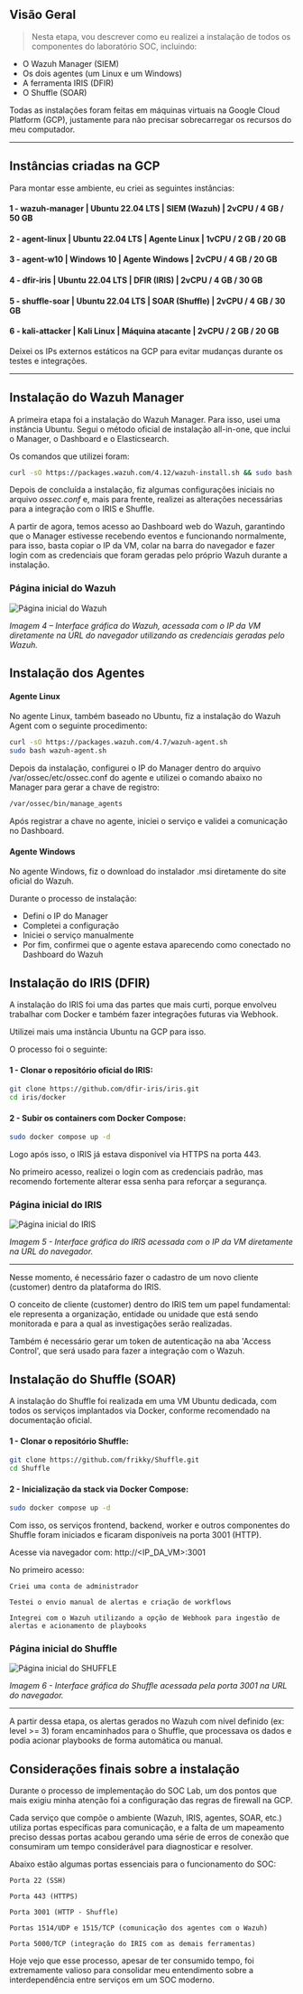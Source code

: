 ## Visão Geral

> Nesta etapa, vou descrever como eu realizei a instalação de todos os componentes do laboratório SOC, incluindo:

- O Wazuh Manager (SIEM)
- Os dois agentes (um Linux e um Windows)
- A ferramenta IRIS (DFIR)
- O Shuffle (SOAR)

Todas as instalações foram feitas em máquinas virtuais na Google Cloud Platform (GCP), justamente para não precisar sobrecarregar os recursos do meu computador.

---

## Instâncias criadas na GCP

Para montar esse ambiente, eu criei as seguintes instâncias:

#### 1 - wazuh-manager | Ubuntu 22.04 LTS | SIEM (Wazuh) | 2vCPU / 4 GB / 50 GB  
#### 2 - agent-linux | Ubuntu 22.04 LTS | Agente Linux | 1vCPU / 2 GB / 20 GB  
#### 3 - agent-w10 | Windows 10 | Agente Windows | 2vCPU / 4 GB / 20 GB  
#### 4 - dfir-iris | Ubuntu 22.04 LTS | DFIR (IRIS) | 2vCPU / 4 GB / 30 GB  
#### 5 - shuffle-soar | Ubuntu 22.04 LTS | SOAR (Shuffle) | 2vCPU / 4 GB / 30 GB  
#### 6 - kali-attacker | Kali Linux | Máquina atacante | 2vCPU / 2 GB / 20 GB

Deixei os IPs externos estáticos na GCP para evitar mudanças durante os testes e integrações.

---

## Instalação do Wazuh Manager

A primeira etapa foi a instalação do Wazuh Manager. Para isso, usei uma instância Ubuntu. Segui o método oficial de instalação all-in-one, que inclui o Manager, o Dashboard e o Elasticsearch.

Os comandos que utilizei foram:

```bash
curl -sO https://packages.wazuh.com/4.12/wazuh-install.sh && sudo bash ./wazuh-install.sh -a
```

Depois de concluída a instalação, fiz algumas configurações iniciais no arquivo *ossec.conf* e, mais para frente, realizei as alterações necessárias para a integração com o IRIS e Shuffle.

A partir de agora, temos acesso ao Dashboard web do Wazuh, garantindo que o Manager estivesse recebendo eventos e funcionando normalmente, para isso, basta copiar o IP da VM, colar na barra do navegador e fazer login com as credenciais que foram geradas pelo próprio Wazuh durante a instalação.

### Página inicial do Wazuh

![Página inicial do Wazuh](../images/wazuh/DashboardWazuh.png)

*Imagem 4 – Interface gráfica do Wazuh, acessada com o IP da VM diretamente na URL do navegador utilizando as credenciais geradas pelo Wazuh.*

## Instalação dos Agentes
#### Agente Linux

No agente Linux, também baseado no Ubuntu, fiz a instalação do Wazuh Agent com o seguinte procedimento:

```bash
curl -sO https://packages.wazuh.com/4.7/wazuh-agent.sh
sudo bash wazuh-agent.sh
```
Depois da instalação, configurei o IP do Manager dentro do arquivo /var/ossec/etc/ossec.conf do agente e utilizei o comando abaixo no Manager para gerar a chave de registro:

```bash
/var/ossec/bin/manage_agents
```
Após registrar a chave no agente, iniciei o serviço e validei a comunicação no Dashboard.

#### Agente Windows

No agente Windows, fiz o download do instalador .msi diretamente do site oficial do Wazuh.

Durante o processo de instalação:

- Defini o IP do Manager
- Completei a configuração
- Iniciei o serviço manualmente
- Por fim, confirmei que o agente estava aparecendo como conectado no Dashboard do Wazuh

## Instalação do IRIS (DFIR)
A instalação do IRIS foi uma das partes que mais curti, porque envolveu trabalhar com Docker e também fazer integrações futuras via Webhook.

Utilizei mais uma instância Ubuntu na GCP para isso.

O processo foi o seguinte:

#### 1 - Clonar o repositório oficial do IRIS:

``` bash
git clone https://github.com/dfir-iris/iris.git
cd iris/docker
```
#### 2 - Subir os containers com Docker Compose:

``` bash
sudo docker compose up -d
```
Logo após isso, o IRIS já estava disponível via HTTPS na porta 443.

No primeiro acesso, realizei o login com as credenciais padrão, mas recomendo fortemente alterar essa senha para reforçar a segurança.

### Página inicial do IRIS 

![Página inicial do IRIS](../images/iris/DashboardIris.png)

*Imagem 5 - Interface gráfica do IRIS acessada com o IP da VM diretamente na URL do navegador.*

---

Nesse momento, é necessário fazer o cadastro de um novo cliente (customer) dentro da plataforma do IRIS.

O conceito de cliente (customer) dentro do IRIS tem um papel fundamental: ele representa a organização, entidade ou unidade que está sendo monitorada e para a qual as investigações serão realizadas.

Também é necessário gerar um token de autenticação na aba 'Access Control', que será usado para fazer a integração com o Wazuh.

## Instalação do Shuffle (SOAR)

A instalação do Shuffle foi realizada em uma VM Ubuntu dedicada, com todos os serviços implantados via Docker, conforme recomendado na documentação oficial.

#### 1 - Clonar o repositório Shuffle:

``` bash
git clone https://github.com/frikky/Shuffle.git
cd Shuffle
```
#### 2 - Inicialização da stack via Docker Compose:

```bash
sudo docker compose up -d
```

Com isso, os serviços frontend, backend, worker e outros componentes do Shuffle foram iniciados e ficaram disponíveis na porta 3001 (HTTP).

Acesse via navegador com: http://<IP_DA_VM>:3001

No primeiro acesso:

    Criei uma conta de administrador

    Testei o envio manual de alertas e criação de workflows

    Integrei com o Wazuh utilizando a opção de Webhook para ingestão de alertas e acionamento de playbooks

### Página inicial do Shuffle

![Página inicial do SHUFFLE](../images/shuffle/ShuffleDashboard.png)

*Imagem 6 - Interface gráfica do Shuffle acessada pela porta 3001 na URL do navegador.*

---

A partir dessa etapa, os alertas gerados no Wazuh com nível definido (ex: level >= 3) foram encaminhados para o Shuffle, que processava os dados e podia acionar playbooks de forma automática ou manual.


## Considerações finais sobre a instalação

Durante o processo de implementação do SOC Lab, um dos pontos que mais exigiu minha atenção foi a configuração das regras de firewall na GCP.

Cada serviço que compõe o ambiente (Wazuh, IRIS, agentes, SOAR, etc.) utiliza portas específicas para comunicação, e a falta de um mapeamento preciso dessas portas acabou gerando uma série de erros de conexão que consumiram um tempo considerável para diagnosticar e resolver.

Abaixo estão algumas portas essenciais para o funcionamento do SOC:

    Porta 22 (SSH)

    Porta 443 (HTTPS)

    Porta 3001 (HTTP - Shuffle)

    Portas 1514/UDP e 1515/TCP (comunicação dos agentes com o Wazuh)

    Porta 5000/TCP (integração do IRIS com as demais ferramentas)

Hoje vejo que esse processo, apesar de ter consumido tempo, foi extremamente valioso para consolidar meu entendimento sobre a interdependência entre serviços em um SOC moderno.



